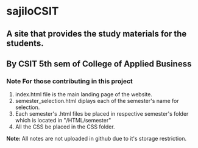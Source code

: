 # sajiloCSIT
## A site that provides the study materials for the students. 

## By CSIT 5th sem of College of Applied Business

<h3>Note For those contributing in this project </h3>
<ol>
<li>index.html file is the main landing page of the website. </li>
<li>semester_selection.html diplays each of the semester's name for selection.  </li>
<li>Each semester's .html files be placed in respective semester's folder which is located in "/HTML/semester" </li>
<li>All the CSS be placed in the CSS folder.</li>
</ol>

<strong> Note: </strong> All notes are not uploaded in github due to it's storage restriction. 

